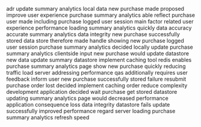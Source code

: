 adr update summary analytics local data new purchase made proposed improve user experience purchase summary analytics able reflect purchase user made including purchase logged user session main factor related user experience performance loading summary analytics quickly data accuracy accurate summary analytics data integrity new purchase successfully stored data store therefore made handle showing new purchase logged user session purchase summary analytics decided locally update purchase summary analytics clientside input new purchase would update datastore new data update summary datastore implement caching tool redis enables purchase summary analytics page show new purchase quickly reducing traffic load server addressing performance qas additionally requires user feedback inform user new purchase successfully stored failure resubmit purchase order lost decided implement caching order reduce complexity development application decided wait purchase get stored datastore updating summary analytics page would decreased performance application consequence loss data integrity datastore fails update successfully improved performance regard server loading purchase summary analytics refresh speed